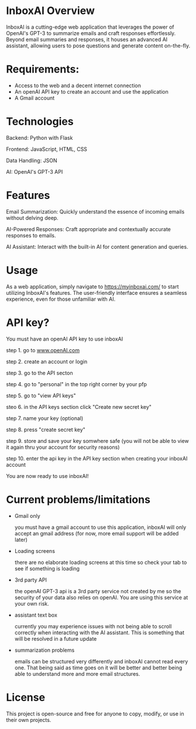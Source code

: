 # InboxAI Overview
InboxAI is a cutting-edge web application that leverages the power of OpenAI's GPT-3 to summarize emails and craft responses effortlessly. Beyond email summaries and responses, it houses an advanced AI assistant, allowing users to pose questions and generate content on-the-fly.

# Requirements:

- Access to the web and a decent internet connection
- An openAI API key to create an account and use the application
- A Gmail account 


# Technologies
Backend: Python with Flask

Frontend: JavaScript, HTML, CSS

Data Handling: JSON

AI: OpenAI's GPT-3 API

# Features

Email Summarization: Quickly understand the essence of incoming emails without delving deep.

AI-Powered Responses: Craft appropriate and contextually accurate responses to emails.

AI Assistant: Interact with the built-in AI for content generation and queries.

# Usage

As a web application, simply navigate to https://myinboxai.com/ to start utilizing InboxAI's features. The user-friendly interface ensures a seamless experience, even for those unfamiliar with AI.

# API key?
You must have an openAI API key to use inboxAI

step 1. go to www.openAI.com

step 2. create an account or login

step 3. go to the API secton

step 4. go to "personal" in the top right corner by your pfp

step 5. go to "view API keys"

steo 6. in the API keys section click "Create new secret key"

step 7. name your key (optional)

step 8. press "create secret key"

step 9. store and save your key somwhere safe (you will not be able to view it again thru your account for security reasons)

step 10. enter the api key in the API key section when creating your inboxAI account

You are now ready to use inboxAI!

# Current problems/limitations
- Gmail only
  
  you must have a gmail account to use this application, inboxAI will only accept an gmail address (for now, more email support will be added later)

- Loading screens

  there are no elaborate loading screens at this time so check your tab to see if something is loading

- 3rd party API

  the openAI GPT-3 api is a 3rd party service not created by me so the security of your data also relies on openAI. You are using this service at your own risk.

- assistant text box

  currently you may experience issues with not being able to scroll correctly when interacting with the AI assistant. This is something that will be resolved in a future update

- summarization problems

  emails can be structured very differently and inboxAI cannot read every one. That being said as time goes on it will be better and better being able to understand more and more email structures.



# License

This project is open-source and free for anyone to copy, modify, or use in their own projects.
